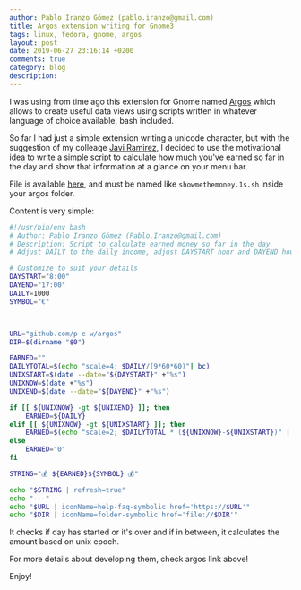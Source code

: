```yaml
---
author: Pablo Iranzo Gómez (pablo.iranzo@gmail.com)
title: Argos extension writing for Gnome3
tags: linux, fedora, gnome, argos
layout: post
date: 2019-06-27 23:16:14 +0200
comments: true
category: blog
description:
---
```


I was using from time ago this extension for Gnome named [Argos](https://github.com/p-e-w/argos) which allows to create useful data views using scripts written in whatever language of choice available, bash included.

So far I had just a simple extension writing a unicode character, but with the suggestion of my colleage [Javi Ramirez](http://www.sombrerorojo.com/), I decided to use the motivational idea to write a simple script to calculate how much you've earned so far in the day and show that information at a glance on your menu bar.

File is available [here](https://gist.github.com/iranzo/1c01c1296cf20c13d954562c39d36466), and must be named like `showmethemoney.1s.sh` inside your argos folder.

Content is very simple:

~~~sh
#!/usr/bin/env bash
# Author: Pablo Iranzo Gómez (Pablo.Iranzo@gmail.com)
# Description: Script to calculate earned money so far in the day
# Adjust DAILY to the daily income, adjust DAYSTART hour and DAYEND hour to your working schedule

# Customize to suit your details
DAYSTART="8:00"
DAYEND="17:00"
DAILY=1000
SYMBOL="€"



URL="github.com/p-e-w/argos"
DIR=$(dirname "$0")

EARNED=""
DAILYTOTAL=$(echo "scale=4; $DAILY/(9*60*60)"| bc)
UNIXSTART=$(date --date="${DAYSTART}" +"%s")
UNIXNOW=$(date +"%s")
UNIXEND=$(date --date="${DAYEND}" +"%s")

if [[ ${UNIXNOW} -gt ${UNIXEND} ]]; then
    EARNED=${DAILY}
elif [[ ${UNIXNOW} -gt ${UNIXSTART} ]]; then
    EARNED=$(echo "scale=2; $DAILYTOTAL * (${UNIXNOW}-${UNIXSTART})" | bc)
else
    EARNED="0"
fi

STRING="💰 ${EARNED}${SYMBOL} 💰"

echo "$STRING | refresh=true"
echo "---"
echo "$URL | iconName=help-faq-symbolic href='https://$URL'"
echo "$DIR | iconName=folder-symbolic href='file://$DIR'"
~~~

It checks if day has started or it's over and if in between, it calculates the amount based on unix epoch.

For more details about developing them, check argos link above!

Enjoy!
